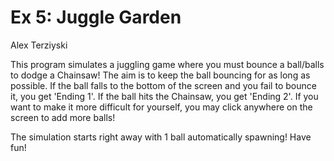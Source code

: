 # Ex 5: Juggle Garden
 Alex Terziyski
 
 This program simulates a juggling game where you must bounce a ball/balls to dodge a Chainsaw!
 The aim is to keep the ball bouncing for as long as possible. 
 If the ball falls to the bottom of the screen and you fail to bounce it, you get 'Ending 1'. 
 If the ball hits the Chainsaw, you get 'Ending 2'. 
 If you want to make it more difficult for yourself, you may click anywhere on the screen to add more balls!
 
 The simulation starts right away with 1 ball automatically spawning! Have fun!

